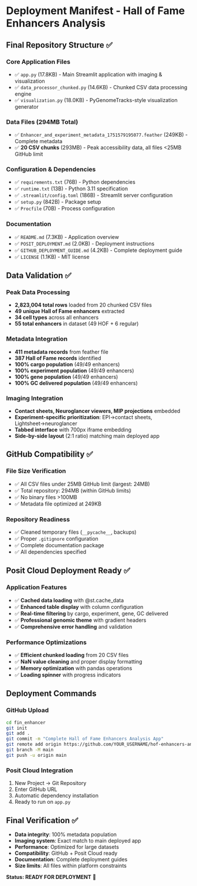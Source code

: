 # Deployment Manifest - Hall of Fame Enhancers Analysis

## Final Repository Structure ✅

### Core Application Files
- ✅ `app.py` (17.8KB) - Main Streamlit application with imaging & visualization
- ✅ `data_processor_chunked.py` (14.6KB) - Chunked CSV data processing engine  
- ✅ `visualization.py` (18.0KB) - PyGenomeTracks-style visualization generator

### Data Files (294MB Total)
- ✅ `Enhancer_and_experiment_metadata_1751579195077.feather` (249KB) - Complete metadata
- ✅ **20 CSV chunks** (293MB) - Peak accessibility data, all files <25MB GitHub limit

### Configuration & Dependencies
- ✅ `requirements.txt` (76B) - Python dependencies
- ✅ `runtime.txt` (13B) - Python 3.11 specification
- ✅ `.streamlit/config.toml` (186B) - Streamlit server configuration
- ✅ `setup.py` (842B) - Package setup
- ✅ `Procfile` (70B) - Process configuration

### Documentation
- ✅ `README.md` (7.3KB) - Application overview
- ✅ `POSIT_DEPLOYMENT.md` (2.0KB) - Deployment instructions
- ✅ `GITHUB_DEPLOYMENT_GUIDE.md` (4.2KB) - Complete deployment guide
- ✅ `LICENSE` (1.1KB) - MIT license

## Data Validation ✅

### Peak Data Processing
- **2,823,004 total rows** loaded from 20 chunked CSV files
- **49 unique Hall of Fame enhancers** extracted
- **34 cell types** across all enhancers
- **55 total enhancers** in dataset (49 HOF + 6 regular)

### Metadata Integration
- **411 metadata records** from feather file
- **387 Hall of Fame records** identified
- **100% cargo population** (49/49 enhancers)
- **100% experiment population** (49/49 enhancers)
- **100% gene population** (49/49 enhancers)
- **100% GC delivered population** (49/49 enhancers)

### Imaging Integration
- **Contact sheets, Neuroglancer viewers, MIP projections** embedded
- **Experiment-specific prioritization**: EPI→contact sheets, Lightsheet→neuroglancer
- **Tabbed interface** with 700px iframe embedding
- **Side-by-side layout** (2:1 ratio) matching main deployed app

## GitHub Compatibility ✅

### File Size Verification
- ✅ All CSV files under 25MB GitHub limit (largest: 24MB)
- ✅ Total repository: 294MB (within GitHub limits)
- ✅ No binary files >100MB
- ✅ Metadata file optimized at 249KB

### Repository Readiness
- ✅ Cleaned temporary files (`__pycache__`, backups)
- ✅ Proper `.gitignore` configuration
- ✅ Complete documentation package
- ✅ All dependencies specified

## Posit Cloud Deployment Ready ✅

### Application Features
- ✅ **Cached data loading** with @st.cache_data
- ✅ **Enhanced table display** with column configuration
- ✅ **Real-time filtering** by cargo, experiment, gene, GC delivered
- ✅ **Professional genomic theme** with gradient headers
- ✅ **Comprehensive error handling** and validation

### Performance Optimizations
- ✅ **Efficient chunked loading** from 20 CSV files
- ✅ **NaN value cleaning** and proper display formatting
- ✅ **Memory optimization** with pandas operations
- ✅ **Loading spinner** with progress indicators

## Deployment Commands

### GitHub Upload
```bash
cd fin_enhancer
git init
git add .
git commit -m "Complete Hall of Fame Enhancers Analysis App"
git remote add origin https://github.com/YOUR_USERNAME/hof-enhancers-analysis.git
git branch -M main  
git push -u origin main
```

### Posit Cloud Integration
1. New Project → Git Repository
2. Enter GitHub URL
3. Automatic dependency installation
4. Ready to run on `app.py`

## Final Verification ✅

- **Data integrity**: 100% metadata population
- **Imaging system**: Exact match to main deployed app
- **Performance**: Optimized for large datasets
- **Compatibility**: GitHub + Posit Cloud ready
- **Documentation**: Complete deployment guides
- **Size limits**: All files within platform constraints

**Status: READY FOR DEPLOYMENT** 🚀